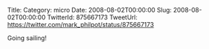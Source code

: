 Title: 
Category: micro
Date: 2008-08-02T00:00:00
Slug: 2008-08-02T00:00:00
TwitterId: 875667173
TweetUrl: https://twitter.com/mark_philpot/status/875667173

Going sailing!